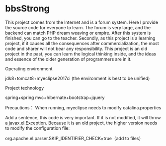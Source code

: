 # bbsStrong
This project comes from the Internet and is a forum system. Here I provide the source code for everyone to learn. The forum is very large, and the backend can match PHP dream weaving or empire. After this system is finished, you can go to the teacher. Secondly, as this project is a learning project, if it causes all the consequences after commercialization, the most code and sharer will not bear any responsibility. This project is an old project in the past, you can learn the logical thinking inside, and the ideas and essence of the older generation of programmers are in it.

Operating environment

jdk8+tomcat8+myeclipse2017ci (the environment is best to be unified)

Project technology

spring+spring mvc+hibernate+bootstrap+jquery

Precautions：
When running, myeclipse needs to modify catalina.properties

Add a sentence, this code is very important. If it is not modified, it will throw a javax.el.Exception. Because it is an old project, the higher version needs to modify the configuration file:

org.apache.el.parser.SKIP_IDENTIFIER_CHECK=true（add to files）
